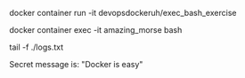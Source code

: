 docker container run -it  devopsdockeruh/exec_bash_exercise

docker container exec -it amazing_morse bash

tail -f ./logs.txt

Secret message is:
"Docker is easy"

